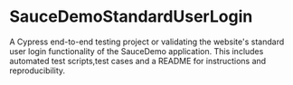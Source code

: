 # SauceDemoStandardUserLogin
 A Cypress end-to-end testing project or validating the website's standard user login functionality of the SauceDemo application. This includes automated test scripts,test cases and a README for instructions and reproducibility.
